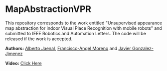 # MapAbstractionVPR
This repository corresponds to the work entitled "Unsupervised appearance map abstraction for indoor Visual Place Recognition with mobile robots" and submitted to IEEE Robotics and Automation Letters. The code will be released if the work is accepted.

**Authors:** [Alberto Jaenal](https://mapir.isa.uma.es/mapirwebsite/?p=2022), [Francisco-Angel Moreno](https://mapir.isa.uma.es/mapirwebsite/?p=1721) and [Javier Gonzalez-Jimenez](https://mapir.isa.uma.es/mapirwebsite/?p=1536)

**Video:** [Click Here](https://drive.google.com/file/d/1zpcKlwU9rOea7gj_qwpfXKWl2ogK7T0c/view?usp=sharing)
